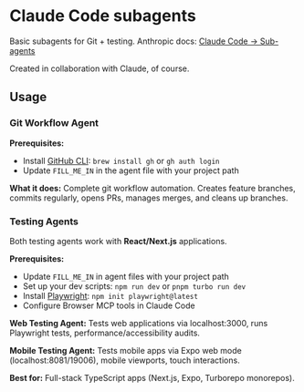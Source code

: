# Claude Code subagents

Basic subagents for Git + testing.
Anthropic docs: [Claude Code → Sub-agents](https://docs.anthropic.com/en/docs/claude-code/sub-agents)

Created in collaboration with Claude, of course.

## Usage

### Git Workflow Agent

**Prerequisites:**
- Install [GitHub CLI](https://cli.github.com/): `brew install gh` or `gh auth login`
- Update `FILL_ME_IN` in the agent file with your project path

**What it does:** Complete git workflow automation. Creates feature branches, commits regularly, opens PRs, manages merges, and cleans up branches.

### Testing Agents

Both testing agents work with **React/Next.js** applications.

**Prerequisites:**
- Update `FILL_ME_IN` in agent files with your project path
- Set up your dev scripts: `npm run dev` or `pnpm turbo run dev`
- Install [Playwright](https://playwright.dev/): `npm init playwright@latest`
- Configure Browser MCP tools in Claude Code

**Web Testing Agent:** Tests web applications via localhost:3000, runs Playwright tests, performance/accessibility audits.

**Mobile Testing Agent:** Tests mobile apps via Expo web mode (localhost:8081/19006), mobile viewports, touch interactions.

**Best for:** Full-stack TypeScript apps (Next.js, Expo, Turborepo monorepos).
